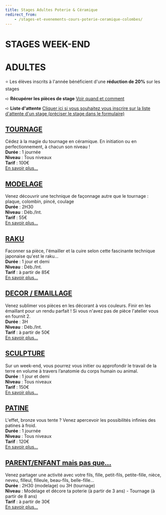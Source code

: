 ```yaml
---
title: Stages Adultes Poterie & Céramique
redirect_from:
    - /stages-et-evenements-cours-poterie-ceramique-colombes/
---
```

# STAGES WEEK-END  
# ADULTES

<!--
## Nom de la technique
_phrase d'accroche_
Durée :
Niveau : 
Tarif :
[En savoir plus...](page-technique)
-->

:star: Les élèves inscrits à l'année bénéficient d'une **réduction de 20%** sur les stages  

➪ **Récupérer les pièces de stage**
[Voir quand et comment](recuperation_pieces)  

➪ **Liste d'attente**
[Cliquer ici si vous souhaitez vous inscrire sur la liste d'attente d'un stage (préciser le stage dans le formulaire)](https://docs.google.com/forms/d/e/1FAIpQLScDnAGxa7UlusJ0sVcahW_FnYDXCc4BQsAE5W8vGXzb9_z4pg/viewform?entry.1318731939&entry.625861564&entry.1682638982&entry.1661862399&entry.635975601)  


## [TOURNAGE](tournage_adultes.md)  
Cédez à la magie du tournage en céramique. En initiation ou en perfectionnement, à chacun son niveau !   
**Durée** : 1 journée  
**Niveau** : Tous niveaux    
**Tarif** : 100€  
[En savoir plus...](tournage_adultes)

## [MODELAGE](modelage_adultes.md)
Venez découvrir une technique de façonnage autre que le tournage : plaque, colombin, pincé, coulage   
**Durée** : 2H30  
**Niveau** : Déb./Int.   
**Tarif** : 55€  
[En savoir plus...](modelage_adultes)

## [RAKU](raku_adultes.md)  
Faconner sa pièce, l'émailler et la cuire selon cette fascinante technique japonaise qu'est le raku…  
**Durée** : 1 jour et demi  
**Niveau** : Déb./Int.     
**Tarif** : à partir de 85€  
[En savoir plus...](raku_adultes) 

## [DECOR / EMAILLAGE](emaillage_adultes.md)   
Venez sublimer vos pièces en les décorant à vos couleurs. Finir en les émaillant pour un rendu parfait ! Si vous n'avez pas de pièce l'atelier vous en fournit 2.    
**Durée** : 3H  
**Niveau** : Déb./Int.     
**Tarif** : à partir de 50€  
[En savoir plus...](emaillage_adultes)

## [SCULPTURE](sculpture_adultes.md)      
Sur un week-end, vous pourrez vous initier ou approfondir le travail de la terre en volume à travers l’anatomie du corps humain ou animal.   
**Durée** : 1 jour et demi  
**Niveau** : Tous niveaux  
**Tarif** : 150€    
[En savoir plus...](sculpture_adultes)

## [PATINE](patine_adultes.md)  
L'effet, bronze vous tente ?  Venez apercevoir les possibilités infinies des patines à froid.   
**Durée** : 1 journée  
**Niveau** : Tous niveaux  
**Tarif** : 120€  
[En savoir plus...](patine_adultes)

## [PARENT/ENFANT mais pas que...](parent_enfant.md)  
Venez partager une activité avec votre fils, fille, petit-fils, petite-fille, nièce, neveu, filleul, filleule, beau-fils, belle-fille...  
**Durée** : 2H30 (modelage) ou 3H (tournage)  
**Niveau** : Modelage et décore ta poterie (à partir de 3 ans) - Tournage (à partir de 8 ans)  
**Tarif** : à partir de 30€  
[En savoir plus...](parent_enfant)
